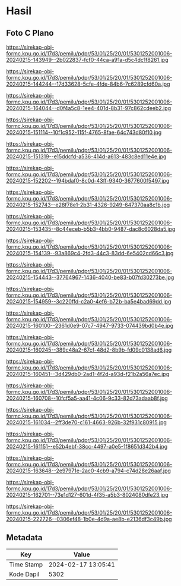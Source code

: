 # Hasil

## Foto C Plano

https://sirekap-obj-formc.kpu.go.id/17d3/pemilu/pdpr/53/01/25/20/01/5301252001006-20240215-143949--2b022837-fcf0-44ca-a91a-d5c4dc1f8261.jpg

https://sirekap-obj-formc.kpu.go.id/17d3/pemilu/pdpr/53/01/25/20/01/5301252001006-20240215-144244--17d33628-5cfe-4fde-84b6-7c6289cfd60a.jpg

https://sirekap-obj-formc.kpu.go.id/17d3/pemilu/pdpr/53/01/25/20/01/5301252001006-20240215-164044--d0f4a5c8-1ee4-401d-8b31-97c862cdeeb2.jpg

https://sirekap-obj-formc.kpu.go.id/17d3/pemilu/pdpr/53/01/25/20/01/5301252001006-20240215-151114--10f1c952-115f-4765-8fae-64c743d80f10.jpg

https://sirekap-obj-formc.kpu.go.id/17d3/pemilu/pdpr/53/01/25/20/01/5301252001006-20240215-151319--e15ddcfd-a536-414d-a613-483c8ed11e4e.jpg

https://sirekap-obj-formc.kpu.go.id/17d3/pemilu/pdpr/53/01/25/20/01/5301252001006-20240215-152202--194bdaf0-8c0d-43ff-9340-3677600f5497.jpg

https://sirekap-obj-formc.kpu.go.id/17d3/pemilu/pdpr/53/01/25/20/01/5301252001006-20240215-152743--e28f78e1-2b31-4326-9249-647370aa8c1b.jpg

https://sirekap-obj-formc.kpu.go.id/17d3/pemilu/pdpr/53/01/25/20/01/5301252001006-20240215-153435--8c44eceb-b5b3-4bb0-9487-dac8c6028da5.jpg

https://sirekap-obj-formc.kpu.go.id/17d3/pemilu/pdpr/53/01/25/20/01/5301252001006-20240215-154139--93a869c4-2fd3-44c3-83dd-6e5402cd66c3.jpg

https://sirekap-obj-formc.kpu.go.id/17d3/pemilu/pdpr/53/01/25/20/01/5301252001006-20240215-154443--37764967-1436-4040-be83-b07fd30273be.jpg

https://sirekap-obj-formc.kpu.go.id/17d3/pemilu/pdpr/53/01/25/20/01/5301252001006-20240215-154959--3c220ffd-c2a0-4ef6-b72b-ba5e4bad69dd.jpg

https://sirekap-obj-formc.kpu.go.id/17d3/pemilu/pdpr/53/01/25/20/01/5301252001006-20240215-160100--2361d0e9-07c7-4947-9733-074439bd0b4e.jpg

https://sirekap-obj-formc.kpu.go.id/17d3/pemilu/pdpr/53/01/25/20/01/5301252001006-20240215-160245--389c48a2-67cf-48d2-8b9b-fd09c0138ad6.jpg

https://sirekap-obj-formc.kpu.go.id/17d3/pemilu/pdpr/53/01/25/20/01/5301252001006-20240215-160451--3d429db0-2ad1-4f2d-a93d-f21b2a56a7ec.jpg

https://sirekap-obj-formc.kpu.go.id/17d3/pemilu/pdpr/53/01/25/20/01/5301252001006-20240215-160708--10fcf5a5-aa41-4c06-9c33-82d73adaab8f.jpg

https://sirekap-obj-formc.kpu.go.id/17d3/pemilu/pdpr/53/01/25/20/01/5301252001006-20240215-161034--2ff3de70-c161-4663-926b-32f931c80915.jpg

https://sirekap-obj-formc.kpu.go.id/17d3/pemilu/pdpr/53/01/25/20/01/5301252001006-20240215-161151--e52b4ebf-38cc-4497-a0e5-1f8651d342b4.jpg

https://sirekap-obj-formc.kpu.go.id/17d3/pemilu/pdpr/53/01/25/20/01/5301252001006-20240215-163648--2e97971e-2ac0-4cb9-a794-c74d28e26aaf.jpg

https://sirekap-obj-formc.kpu.go.id/17d3/pemilu/pdpr/53/01/25/20/01/5301252001006-20240215-162701--73e1d127-601d-4f35-a5b3-8024080dfe23.jpg

https://sirekap-obj-formc.kpu.go.id/17d3/pemilu/pdpr/53/01/25/20/01/5301252001006-20240215-222726--0306ef48-1b0e-4d9a-ae8b-e2136df3c49b.jpg


## Metadata

| Key        | Value               |
| ---------- | ------------------- |
| Time Stamp | 2024-02-17 13:05:41 |
| Kode Dapil | 5302                |



